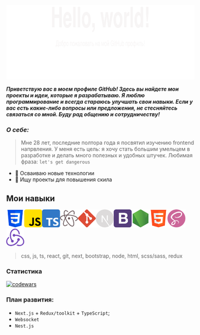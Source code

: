 <img height="200" width="850" src="https://github.com/Lugovskoy-Maxim/Lugovskoy-Maxim/blob/main/icon/Hello_World.svg" />
<!-- <img height="100" width="850" src="https://github.com/Lugovskoy-Maxim/Lugovskoy-Maxim/blob/main/icon/web-dev.svg" /> -->

**_Приветствую вас в моем профиле GitHub! Здесь вы найдете мои **проекты** и **идеи**, которые я разрабатываю. Я люблю программирование и всегда стараюсь **улучшать** свои навыки. Если у вас есть какие-либо **вопросы** или **предложения**, не стесняйтесь **связаться** со мной. Буду рад общению и сотрудничеству!_**

### **_О себе:_**

> Мне 28 лет, последние полтора года я посвятил изучению frontend напрвления.
> У меня есть цель: я хочу стать большим умельцем в разработке и делать много полезных и удобных штучек.
> Любимая фраза: `let's get dangerous`

- 🚀 Осваиваю новые технологии
- 🔎 Ищу проекты для повышения скила

## Мои навыки

<img height="48" width="48" src="https://github.com/Lugovskoy-Maxim/Lugovskoy-Maxim/blob/main/icon/skills1.svg" /><img height="48" width="48" src="https://github.com/Lugovskoy-Maxim/Lugovskoy-Maxim/blob/main/icon/skills2.svg" /><img height="48" width="48" src="https://github.com/Lugovskoy-Maxim/Lugovskoy-Maxim/blob/main/icon/skills3.svg" /><img height="48" width="48" src="https://github.com/Lugovskoy-Maxim/Lugovskoy-Maxim/blob/main/icon/skills4.svg" /><img height="48" width="48" src="https://github.com/Lugovskoy-Maxim/Lugovskoy-Maxim/blob/main/icon/skills5.svg" /><img height="48" width="48" src="https://github.com/Lugovskoy-Maxim/Lugovskoy-Maxim/blob/main/icon/skills6.svg" /><img height="48" width="48" src="https://github.com/Lugovskoy-Maxim/Lugovskoy-Maxim/blob/main/icon/skills7.svg" /><img height="48" width="48" src="https://github.com/Lugovskoy-Maxim/Lugovskoy-Maxim/blob/main/icon/skills8.svg" /><img height="48" width="48" src="https://github.com/Lugovskoy-Maxim/Lugovskoy-Maxim/blob/main/icon/skills9.svg" /><img height="48" width="48" src="https://github.com/Lugovskoy-Maxim/Lugovskoy-Maxim/blob/main/icon/skills10.svg" /><img height="48" width="48" src="https://github.com/Lugovskoy-Maxim/Lugovskoy-Maxim/blob/main/icon/skills11.svg" />

> css, js, ts, react, git, next, bootstrap, node, html, scss/sass, redux

### Статистика

[![codewars](https://www.codewars.com/users/Lugovskoy-Maxim/badges/large)](https://www.codewars.com/users/Lugovskoy-Maxim)

### План развития:

- `Next.js` + `Redux/toolkit` + `TypeScript`;
- `Websocket`
- `Nest.js`
